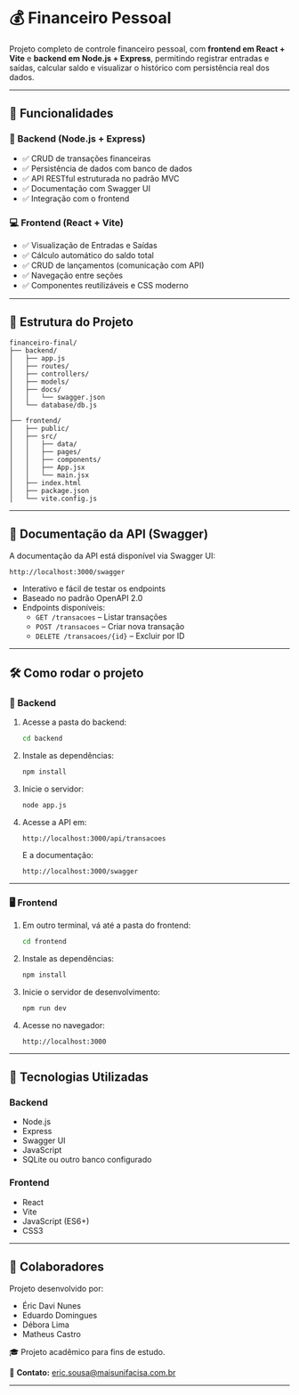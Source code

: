 # 💰 Financeiro Pessoal

Projeto completo de controle financeiro pessoal, com **frontend em React + Vite** e **backend em Node.js + Express**, permitindo registrar entradas e saídas, calcular saldo e visualizar o histórico com persistência real dos dados.

---

## 🚀 Funcionalidades

### 🔧 Backend (Node.js + Express)
- ✅ CRUD de transações financeiras
- ✅ Persistência de dados com banco de dados
- ✅ API RESTful estruturada no padrão MVC
- ✅ Documentação com Swagger UI
- ✅ Integração com o frontend

### 💻 Frontend (React + Vite)
- ✅ Visualização de Entradas e Saídas
- ✅ Cálculo automático do saldo total
- ✅ CRUD de lançamentos (comunicação com API)
- ✅ Navegação entre seções
- ✅ Componentes reutilizáveis e CSS moderno

---

## 📂 Estrutura do Projeto

```
financeiro-final/
├── backend/
│   ├── app.js
│   ├── routes/
│   ├── controllers/
│   ├── models/
│   ├── docs/
│   │   └── swagger.json
│   └── database/db.js
│
├── frontend/
│   ├── public/
│   ├── src/
│   │   ├── data/
│   │   ├── pages/
│   │   ├── components/
│   │   ├── App.jsx
│   │   └── main.jsx
│   ├── index.html
│   ├── package.json
│   └── vite.config.js
```

---

## 🧪 Documentação da API (Swagger)

A documentação da API está disponível via Swagger UI:

```
http://localhost:3000/swagger
```

- Interativo e fácil de testar os endpoints
- Baseado no padrão OpenAPI 2.0
- Endpoints disponíveis:
  - `GET /transacoes` – Listar transações
  - `POST /transacoes` – Criar nova transação
  - `DELETE /transacoes/{id}` – Excluir por ID

---

## 🛠️ Como rodar o projeto

### 🔁 Backend

1. Acesse a pasta do backend:
   ```bash
   cd backend
   ```

2. Instale as dependências:
   ```bash
   npm install
   ```

3. Inicie o servidor:
   ```bash
   node app.js
   ```

4. Acesse a API em:
   ```
   http://localhost:3000/api/transacoes
   ```
   E a documentação:
   ```
   http://localhost:3000/swagger
   ```

---

### 🖥️ Frontend

1. Em outro terminal, vá até a pasta do frontend:
   ```bash
   cd frontend
   ```

2. Instale as dependências:
   ```bash
   npm install
   ```

3. Inicie o servidor de desenvolvimento:
   ```bash
   npm run dev
   ```

4. Acesse no navegador:
   ```
   http://localhost:3000
   ```

---

## 🔗 Tecnologias Utilizadas

### Backend
- Node.js
- Express
- Swagger UI
- JavaScript
- SQLite ou outro banco configurado

### Frontend
- React
- Vite
- JavaScript (ES6+)
- CSS3

---

## 🤝 Colaboradores

Projeto desenvolvido por:

- Éric Davi Nunes  
- Eduardo Domingues  
- Débora Lima  
- Matheus Castro  

🎓 Projeto acadêmico para fins de estudo.

📧 **Contato:** eric.sousa@maisunifacisa.com.br

---

